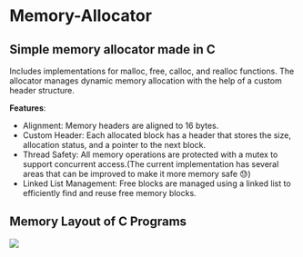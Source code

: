 # Memory-Allocator
## Simple memory allocator made in C

Includes implementations for malloc, free, calloc, and realloc functions. The allocator manages dynamic memory allocation with the help of a custom header structure.

**Features**:
+ Alignment: Memory headers are aligned to 16 bytes.
+ Custom Header: Each allocated block has a header that stores the size, allocation status, and a pointer to the next block.
+ Thread Safety: All memory operations are protected with a mutex to support concurrent access.(The current implementation has several areas that can be improved to make it more memory safe 😓)
+ Linked List Management: Free blocks are managed using a linked list to efficiently find and reuse free memory blocks.

## Memory Layout of C Programs
  ![](https://media.geeksforgeeks.org/wp-content/uploads/memoryLayoutC.jpg)

  
